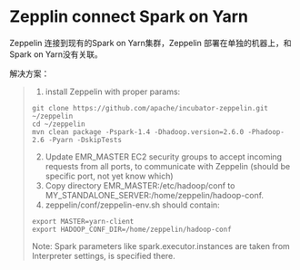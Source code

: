 # Zepplin connect Spark on Yarn

Zeppelin 连接到现有的Spark on Yarn集群，Zeppelin 部署在单独的机器上，和Spark on Yarn没有关联。

解决方案：

> 1. install Zeppelin with proper params:
>```
> git clone https://github.com/apache/incubator-zeppelin.git ~/zeppelin
> cd ~/zeppelin
> mvn clean package -Pspark-1.4 -Dhadoop.version=2.6.0 -Phadoop-2.6 -Pyarn -DskipTests
>```
> 2. Update EMR_MASTER EC2 security groups to accept incoming requests from all ports, to communicate with Zeppelin (should be specific port, not yet know which)
> 3. Copy directory EMR_MASTER:/etc/hadoop/conf to MY_STANDALONE_SERVER:/home/zeppelin/hadoop-conf.
> 4. zeppelin/conf/zeppelin-env.sh should contain:
>```
> export MASTER=yarn-client
> export HADOOP_CONF_DIR=/home/zeppelin/hadoop-conf
>```
> Note: Spark parameters like spark.executor.instances are taken from Interpreter settings, is specified there.